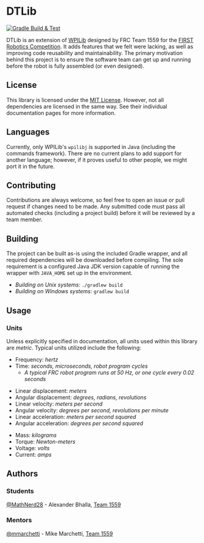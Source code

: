 ﻿# DTLib
[![Gradle Build & Test](https://github.com/Team1559/DTLib/actions/workflows/gradle.yml/badge.svg)](https://github.com/Team1559/DTLib/actions/workflows/gradle.yml)

DTLib is an extension of [WPILib](https://github.com/wpilibsuite/allwpilib) designed by FRC Team 1559 for the [FIRST Robotics Competition](http://firstinspires.org/robotics/frc). It adds features that we felt were lacking, as well as improving code reusability and maintainability. The primary motivation behind this project is to ensure the software team can get up and running before the robot is fully assembled (or even designed).

## License

This library is licensed under the [MIT License](https://github.com/Team1559/DTLib/blob/master/LICENSE). However, not all dependencies are licensed in the same way. See their individual documentation pages for more information.

## Languages

Currently, only WPILib's `wpilibj` is supported in Java (including the commands framework). There are no current plans to add support for another language; however, if it proves useful to other people, we might port it in the future.

## Contributing

Contributions are always welcome, so feel free to open an issue or pull request if changes need to be made. Any submitted code must pass all automated checks (including a project build) before it will be reviewed by a team member.

## Building

The project can be built as-is using the included Gradle wrapper, and all required dependencies will be downloaded before compiling. The sole requirement is a configured Java JDK version capable of running the wrapper with `JAVA_HOME` set up in the environment.

* *Building on Unix systems:* `./gradlew build`
* *Building on Windows systems:* `gradlew build`

## Usage
### Units
Unless explicitly specified in documentation, all units used within this library are *metric*. Typical units utilized include the following:
* Frequency: *hertz*
* Time: *seconds, microseconds, robot program cycles*
	* *A typical FRC robot program runs at 50 Hz, or one cycle every 0.02 seconds*<p>
* Linear displacement: *meters*
* Angular displacement: *degrees, radians, revolutions*
* Linear velocity: *meters per second*
* Angular velocity: *degrees per second, revolutions per minute*
* Linear acceleration: *meters per second squared*
* Angular acceleration: *degrees per second squared*<p>
* Mass: *kilograms*
* Torque: *Newton-meters*
* Voltage: *volts*
* Current: *amps*

## Authors

### Students
[@MathNerd28](https://github.com/MathNerd28) - Alexander Bhalla, [Team 1559](https://github.com/Team1559/)

### Mentors
[@mmarchetti](https://github.com/mmarchetti) - Mike Marchetti, [Team 1559](https://github.com/Team1559/)
